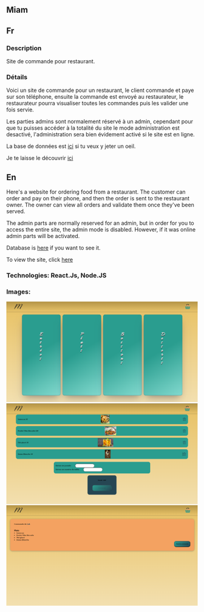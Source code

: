 ## Miam

## Fr

### Description

Site de commande pour restaurant.

### Détails

Voici un site de commande pour un restaurant, le client commande et paye sur son téléphone, ensuite la commande est envoyé au restaurateur, le restaurateur pourra visualiser toutes les commandes puis les valider une fois servie.

Les parties admins sont normalement réservé à un admin, cependant pour que tu puisses accéder à la totalité du site le mode administration est desactivé, l'administration sera bien évidement activé si le site est en ligne.

La base de données est [ici](https://github.com/SebLau02/miam-server) si tu veux y jeter un oeil.

Je te laisse le découvrir [ici](https://seblau02.github.io/miam/)

## En

Here's a website for ordering food from a restaurant. The customer can order and pay on their phone, and then the order is sent to the restaurant owner. The owner can view all orders and validate them once they've been served.

The admin parts are normally reserved for an admin, but in order for you to access the entire site, the admin mode is disabled. However, if it was online admin parts will be activated.

Database is [here](https://github.com/SebLau02/miam-server) if you want to see it.

To view the site, click [here](https://seblau02.github.io/miam/)

### Technologies: React.Js, Node.JS

### Images:
<img src="src/utils/images/illustration/miam1-3.png" alt="accueil" width="800">
<img src="src/utils/images/illustration/miam2-3.png" alt="panier" width="800">
<img src="src/utils/images/illustration/miam3-3.png" alt="comandes en cours" width="800">
